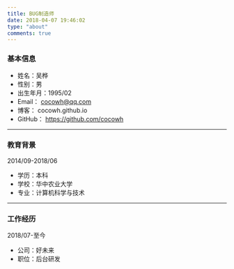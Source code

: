 ```yaml
---
title: BUG制造师
date: 2018-04-07 19:46:02
type: "about"
comments: true
---
```

### 基本信息
* 姓名：吴桦
* 性别：男
* 出生年月：1995/02
* Email： cocowh@qq.com
* 博客： cocowh.github.io
* GitHub： https://github.com/cocowh

---

### 教育背景
2014/09-2018/06
* 学历：本科
* 学校：华中农业大学
* 专业：计算机科学与技术

---

### 工作经历
2018/07-至今
* 公司：好未来
* 职位：后台研发